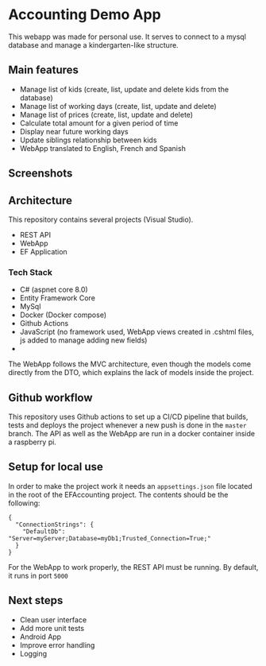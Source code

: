 # Accounting Demo App
This webapp was made for personal use. It serves to connect to a mysql database and manage a kindergarten-like structure. 

## Main features
- Manage list of kids (create, list, update and delete kids from the database)
- Manage list of working days (create, list, update and delete)
- Manage list of prices (create, list, update and delete)
- Calculate total amount for a given period of time
- Display near future working days
- Update siblings relationship between kids
- WebApp translated to English, French and Spanish

## Screenshots

## Architecture
This repository contains several projects (Visual Studio).
- REST API
- WebApp
- EF Application

### Tech Stack
- C# (aspnet core 8.0)
- Entity Framework Core
- MySql
- Docker (Docker compose)
- Github Actions
- JavaScript (no framework used, WebApp views created in .cshtml files, js added to manage adding new fields)
- 

The WebApp follows the MVC architecture, even though the models come directly from the DTO, which explains the lack of models inside the project.

## Github workflow
This repository uses Github actions to set up a CI/CD pipeline that builds, tests and deploys the project whenever a new push is done in the `master` branch. The API as well as the WebApp are run in a docker container inside a raspberry pi.

## Setup for local use
In order to make the project work it needs an `appsettings.json` file located in the root of the EFAccounting project. The contents should be the following:
```
{
  "ConnectionStrings": {
    "DefaultDb": "Server=myServer;Database=myDb1;Trusted_Connection=True;"
  }
}
```

For the WebApp to work properly, the REST API must be running. By default, it runs in port `5000`

## Next steps
- Clean user interface
- Add more unit tests
- Android App
- Improve error handling
- Logging
